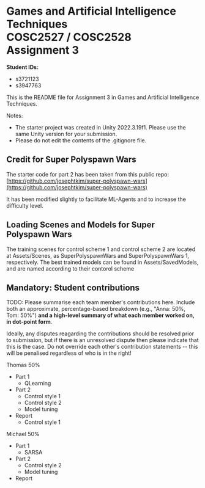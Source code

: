 # Games and Artificial Intelligence Techniques<br>COSC2527 / COSC2528<br>Assignment 3
**Student IDs:**
- s3721123
- s3947763

This is the README file for Assignment 3 in Games and Artificial Intelligence Techniques.

Notes:
* The starter project was created in Unity 2022.3.19f1. Please use the same Unity version for your submission.
* Please do not edit the contents of the .gitignore file.

## Credit for Super Polyspawn Wars

The starter code for part 2 has been taken from this public repo: [https://github.com/josephtkim/super-polyspawn-wars](https://github.com/josephtkim/super-polyspawn-wars)

It has been modified slightly to facilitate ML-Agents and to increase the difficulty level.

## Loading Scenes and Models for Super Polyspawn Wars

The training scenes for control scheme 1 and control scheme 2 are located at Assets/Scenes, as SuperPolyspawnWars and SuperPolyspawnWars 1, respectively.
The best trained models can be found in Assets/SavedModels, and are named according to their contorol scheme

## Mandatory: Student contributions
TODO: Please summarise each team member's contributions here. Include both an approximate, percentage-based breakdown (e.g., "Anna: 50%, Tom: 50%") **and a high-level summary of what each member worked on, in dot-point form**.

Ideally, any disputes reagarding the contributions should be resolved prior to submission, but if there is an unresolved dispute then please indicate that this is the case. Do not override each other's contribution statements -- this will be penalised regardless of who is in the right!

Thomas 50%
- Part 1
	- QLearning
- Part 2
	- Control style 1
	- Control style 2
	- Model tuning
- Report
	- Control style 1

Michael 50%
- Part 1
	- SARSA
- Part 2
	- Control style 2
	- Model tuning
- Report
